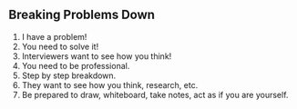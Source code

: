 ## Breaking Problems Down

1. I have a problem!
2. You need to solve it!
3. Interviewers want to see how you think!
4. You need to be professional.
5. Step by step breakdown.
6. They want to see how you think, research, etc.
7. Be prepared to draw, whiteboard, take notes, act as if you are yourself.
